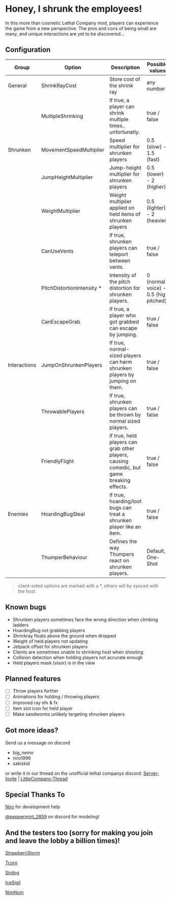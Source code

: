 # Honey, I shrunk the employees! #

In this more than cosmetic Lethal Company mod, players can experience the game from a new perspective. The pros and cons of being small are many, and unique interactions are yet to be discovered...

## Configuration ##
|  Group       |          Option             |                           Description                                                     | Possible values                        | Default |
| ------------ | --------------------------- | ----------------------------------------------------------------------------------------- | -------------------------------------- | ------- |
| General      | ShrinkRayCost               | Store cost of the shrink ray                                                              | any number                             | 0 (BETA)|
|              | MultipleShrinking           | If true, a player can shrink multiple times.. unfortunatly.                               | true / false                           | true    |
| Shrunken     | MovementSpeedMultiplier     | Speed multiplier for shrunken players                                                     | 0.5 (slow) - 1.5 (fast)                | 1.2     |
|              | JumpHeightMultiplier        | Jump-height multiplier for shrunken players                                               | 0.5 (lower) - 2 (higher)               | 1.3     |
|              | WeightMultiplier            | Weight multiplier applied on held items of shrunken players                               | 0.5 (lighter) - 2 (heavier)            | 1.5     |
|              | CanUseVents                 | If true, shrunken players can teleport between vents.                                     | true / false                           | true    |
|              | PitchDistortionIntensity \* | Intensity of the pitch distortion for shrunken players.                                   | 0 (normal voice) - 0.5 (high pitched)  | 0.3     |
|              | CanEscapeGrab               | If true, a player who got grabbed can escape by jumping.                                  | true / false                           | true    |
| Interactions | JumpOnShrunkenPlayers       | If true, normal-sized players can harm shrunken players by jumping on them.               | true / false                           | true    |
|              | ThrowablePlayers            | If true, shrunken players can be thrown by normal sized players.                          | true / false                           | true    |
|              | FriendlyFlight              | If true, held players can grab other players, causing comedic, but game breaking effects. | true / false                           | false   |
| Enemies      | HoardingBugSteal            | If true, hoarding/loot bugs can treat a shrunken player like an item.                     | true / false                           | true    |
|              | ThumperBehaviour            | Defines the way Thumpers react on shrunken players.	                                     | Default, One-Shot                      | Default |
> client-sided options are marked with a \*, others will by synced with the host.

## Known bugs ##
+ Shrunken players sometimes face the wrong direction when climbing ladders
+ HoardingBug not grabbing players
+ Shrinkray floats above the ground when dropped
+ Weight of held players not updating
+ Jetpack offset for shrunken players
+ Clients are sometimes unable to shrinking host when shooting
+ Collision detection when holding players not accurate enough
+ Held players mask (visor) is in the view


## Planned features ##
- [ ] Throw players further
- [ ] Animations for holding / throwing players
- [ ] Improved ray sfx & fx
- [ ] Item slot icon for held player
- [ ] Make sandworms unlikely targeting shrunken players

## Got more ideas? ##
Send us a message on discord
+ big_nemo
+ niro1996
+ sakiskid

or write it in our thread on the unofficial lethal companys discord: [Server-Invite](https://discord.gg/nYcQFEpXfU) \| [LittleCompany-Thread](https://discord.com/channels/1169792572382773318/1190100786357743646)

## Special Thanks To
[Niro](https://github.com/NiroDev) for development help 

[@peppermint_2859](https://twitter.com/ItsJOEYthe) on discord for modeling!


## And the testers too (sorry for making you join and leave the lobby a billion times)!
[StrawberriStorm](https://twitter.com/strawberristorm)

[Tcorn](https://twitter.com/TcorntheLazy)

[Sirdog](https://youtu.be/6ItPIiegBms?si=zH-Cf467VIOtVTMt)

[IceSigil](https://twitter.com/IceSigil)

[NimNom](https://www.twitch.tv/nimnom)

